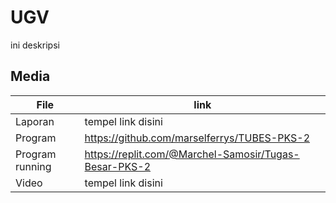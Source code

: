 # UGV
ini deskripsi


## Media

| File |      link     |
| ------ | ------ |
| Laporan | tempel link disini |
| Program | https://github.com/marselferrys/TUBES-PKS-2 |
| Program running | https://replit.com/@Marchel-Samosir/Tugas-Besar-PKS-2 |
| Video | tempel link disini |

